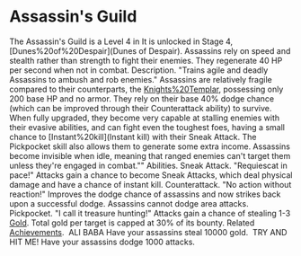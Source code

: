 # Assassin's Guild

The Assassin's Guild is a Level 4 in It is unlocked in Stage 4, [Dunes%20of%20Despair](Dunes of Despair). Assassins rely on speed and stealth rather than strength to fight their enemies.
They regenerate 40 HP per second when not in combat.
Description.
"Trains agile and deadly Assassins to ambush and rob enemies."
Assassins are relatively fragile compared to their counterparts, the [Knights%20Templar](Templars), possessing only 200 base HP and no armor. They rely on their base 40% dodge chance (which can be improved through their Counterattack ability) to survive.
When fully upgraded, they become very capable at stalling enemies with their evasive abilities, and can fight even the toughest foes, having a small chance to [Instant%20kill](Instant kill) with their Sneak Attack. The Pickpocket skill also allows them to generate some extra income.
Assassins become invisible when idle, meaning that ranged enemies can't target them unless they're engaged in combat.""
Abilities.
Sneak Attack.
 "Requiescat in pace!" 
Attacks gain a chance to become Sneak Attacks, which deal physical damage and have a chance of instant kill.
Counterattack.
 "No action without reaction!" 
Improves the dodge chance of assassins and now strikes back upon a successful dodge.
Assassins cannot dodge area attacks.
Pickpocket.
 "I call it treasure hunting!" 
Attacks gain a chance of stealing 1-3 [Gold](Gold). Total gold per target is capped at 30% of its bounty.
Related [Achievements](Achievements).
 ALI BABA Have your assassins steal 10000 gold.
 TRY AND HIT ME! Have your assassins dodge 1000 attacks.